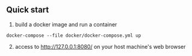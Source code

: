 ## Quick start

1. build a docker image and run a container
```
docker-compose --file docker/docker-compose.yml up
```
2. access to http://127.0.0.1:8080/ on your host machine's web browser

